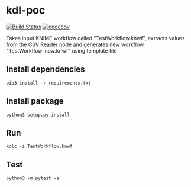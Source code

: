 # kdl-poc

[![Build Status](https://travis-ci.com/knime-dsl/kdl.svg?branch=master)](https://travis-ci.com/knime-dsl/kdl)
[![codecov](https://codecov.io/gh/knime-dsl/kdl/branch/master/graph/badge.svg)](https://codecov.io/gh/knime-dsl/kdl)

Takes input KNIME workflow called "TestWorkflow.knwf", extracts values from the CSV Reader node and generates new workflow "TestWorkflow_new.knwf" using template file

## Install dependencies
`pip3 install -r requirements.txt`

## Install package
`python3 setup.py install`

## Run
`kdlc -i TestWorkflow.knwf`

## Test
`python3 -m pytest -s`
